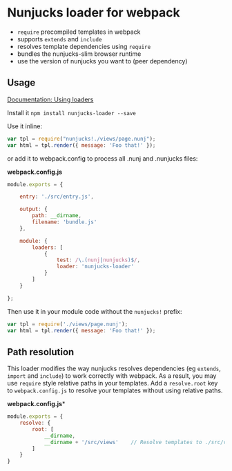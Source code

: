 # Nunjucks loader for webpack

- `require` precompiled templates in webpack
- supports `extends` and `include`
- resolves template dependencies using `require`
- bundles the nunjucks-slim browser runtime
- use the version of nunjucks you want to (peer dependency)

## Usage

[Documentation: Using loaders](http://webpack.github.io/docs/using-loaders.html)


Install it `npm install nunjucks-loader --save`

Use it inline:

``` javascript
var tpl = require("nunjucks!./views/page.nunj");
var html = tpl.render({ message: 'Foo that!' });
```

or add it to webpack.config to process all .nunj and .nunjucks files:

**webpack.config.js**

``` javascript
module.exports = {

    entry: './src/entry.js',

    output: {
        path: __dirname,
        filename: 'bundle.js'
    },

    module: {
        loaders: [
            {
                test: /\.(nunj|nunjucks)$/,
                loader: 'nunjucks-loader'
            }
        ]
    }

};
```

Then use it in your module code without the `nunjucks!` prefix:

``` javascript
var tpl = require('./views/page.nunj');
var html = tpl.render({ message: 'Foo that!' });
```


## Path resolution

This loader modifies the way nunjucks resolves dependencies (eg `extends`, `import` and `include`) to work correctly 
with webpack. As a result, you may use `require` style relative paths in your templates.
Add a `resolve.root` key to `webpack.config.js` to resolve your templates without using relative paths.

**webpack.config.js***

``` javascript
module.exports = {
    resolve: {
        root: [
            __dirname,
            __dirname + '/src/views'    // Resolve templates to ./src/views
        ]
    }
}
```
